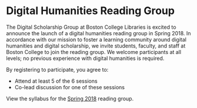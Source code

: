 # Digital Humanities Reading Group

The Digital Scholarship Group at Boston College Libraries is excited to announce the launch of a digital humanities reading group in Spring 2018. In accordance with our mission to foster a learning community around digital humanities and digital scholarship, we invite students, faculty, and staff at Boston College to join the reading group. We welcome participants at all levels; no previous experience with digital humanities is required.

By registering to participate, you agree to:

- Attend at least 5 of the 6 sessions
- Co-lead discussion for one of these sessions

View the syllabus for the [Spring 2018](2018-spring.md) reading group.
